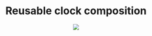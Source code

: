 <h1 align="center">Reusable clock composition</h1>

<p align="center">
  <img src="https://live.staticflickr.com/65535/51535110937_d77a261441.jpg" />
</p>

